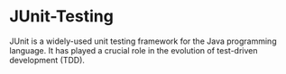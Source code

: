 # JUnit-Testing
JUnit is a widely-used unit testing framework for the Java programming language. It has played a crucial role in the evolution of test-driven development (TDD). 

